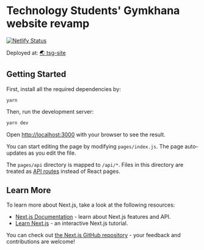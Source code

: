 # Technology Students' Gymkhana website revamp

[![Netlify Status](https://api.netlify.com/api/v1/badges/1c5fc833-1398-4d2e-98d2-3bb5bf99b8bb/deploy-status)](https://app.netlify.com/sites/tsg-site/deploys)

Deployed at: [:earth_asia: tsg-site](https://tsg-site.netlify.app/)

## Getting Started

First, install all the required dependencies by:

```
yarn
```

Then, run the development server:

```bash
yarn dev
```

Open [http://localhost:3000](http://localhost:3000) with your browser to see the result.

You can start editing the page by modifying `pages/index.js`. The page auto-updates as you edit the file.

The `pages/api` directory is mapped to `/api/*`. Files in this directory are treated as [API routes](https://nextjs.org/docs/api-routes/introduction) instead of React pages.

## Learn More

To learn more about Next.js, take a look at the following resources:

- [Next.js Documentation](https://nextjs.org/docs) - learn about Next.js features and API.
- [Learn Next.js](https://nextjs.org/learn) - an interactive Next.js tutorial.

You can check out [the Next.js GitHub repository](https://github.com/vercel/next.js/) - your feedback and contributions are welcome!